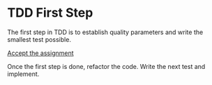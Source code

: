 # TDD First Step

The first step in TDD is to establish quality parameters and write the smallest test possible.

[Accept the assignment](https://classroom.github.com/a/bB-Z1xH_)

Once the first step is done, refactor the code. Write the next test and implement.
